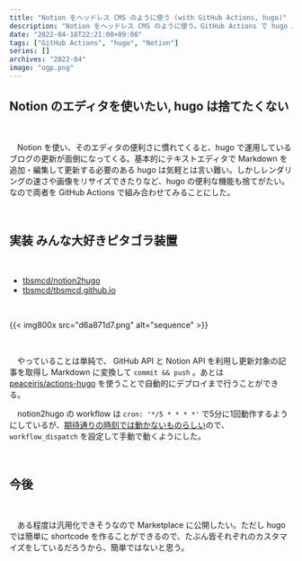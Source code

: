 ```yaml
---
title: "Notion をヘッドレス CMS のように使う (with GitHub Actions, hugo)"
description: "Notion をヘッドレス CMS のように使う。GitHub Actions で hugo 用の Markdown に変換する。"
date: "2022-04-18T22:21:00+09:00"
tags: ["GitHub Actions", "hugo", "Notion"]
series: []
archives: "2022-04"
image: "ogp.png"
---
```



## Notion のエディタを使いたい, hugo は捨てたくない

<br/>

　Notion を使い、そのエディタの便利さに慣れてくると、hugo で運用しているブログの更新が面倒になってくる。基本的にテキストエディタで Markdown を追加・編集して更新する必要のある hugo は気軽とは言い難い。しかしレンダリングの速さや画像をリサイズできたりなど、hugo の便利な機能も捨てがたい。なので両者を GitHub Actions で組み合わせてみることにした。

<br/>

## 実装 みんな大好きピタゴラ装置

<br/>

- [tbsmcd/notion2hugo](https://github.com/tbsmcd/notion2hugo)
- [tbsmcd/tbsmcd.github.io](https://github.com/tbsmcd/tbsmcd.github.io)

<br/>

{{< img800x src="d6a871d7.png" alt="sequence" >}}

<br/>

　やっていることは単純で、 GitHub API と Notion API を利用し更新対象の記事を取得し Markdown に変換して `commit && push` 。あとは [peaceiris/actions-hugo](https://github.com/peaceiris/actions-hugo) を使うことで自動的にデプロイまで行うことができる。

　notion2hugo の workflow は `cron: '*/5 * * * *'` で5分に1回動作するようにしているが、[期待通りの時刻では動かないものらしい](https://docs.github.com/en/actions/using-workflows/events-that-trigger-workflows#schedule)ので、 `workflow_dispatch` を設定して手動で動くようにした。

<br/>

## 今後

<br/>

　ある程度は汎用化できそうなので Marketplace に公開したい。ただし hugo では簡単に shortcode を作ることができるので、たぶん皆それぞれのカスタマイズをしているだろうから、簡単ではないと思う。

<br/>
